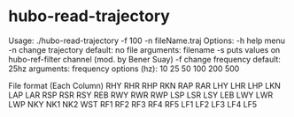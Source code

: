 hubo-read-trajectory
====================

Usage: ./hubo-read-trajectory -f 100 -n fileName.traj
	Options:
		-h   help menu
		-n   change trajectory
				default: no file
				arguments: filename
		-s   puts values on hubo-ref-filter channel (mod. by Bener Suay)
		-f   change frequency
			default: 25hz
			arguments: frequency
				options (hz):
					10
					25
					50
					100
					200
					500

File format (Each Column)
	RHY RHR RHP RKN RAP RAR LHY LHR LHP LKN LAP LAR RSP RSR RSY REB RWY RWR RWP LSP LSR LSY LEB LWY LWR LWP NKY NK1 NK2 WST RF1 RF2 RF3 RF4 RF5 LF1 LF2 LF3 LF4 LF5

